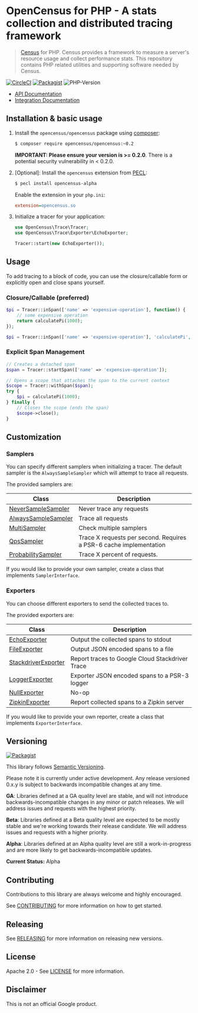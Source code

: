 # OpenCensus for PHP - A stats collection and distributed tracing framework

> [Census][census-org] for PHP. Census provides a framework to measure a
server's resource usage and collect performance stats. This repository contains
PHP related utilities and supporting software needed by Census.

[![CircleCI](https://circleci.com/gh/census-instrumentation/opencensus-php.svg?style=svg)](https://circleci.com/gh/census-instrumentation/opencensus-php)
[![Packagist](https://img.shields.io/packagist/v/opencensus/opencensus.svg)](https://packagist.org/packages/opencensus/opencensus)
![PHP-Version](https://img.shields.io/packagist/php-v/opencensus/opencensus.svg)

* [API Documentation][api-docs]
* [Integration Documentation][integration-docs]

## Installation & basic usage

1. Install the `opencensus/opencensus` package using [composer][composer]:

    ```bash
    $ composer require opencensus/opencensus:~0.2
    ```

    **IMPORTANT: Please ensure your version is >= 0.2.0**. There is a potential security
    vulnerability in < 0.2.0.

1. [Optional]: Install the `opencensus` extension from [PECL][pecl]:

    ```bash
    $ pecl install opencensus-alpha
    ```
   Enable the extension in your `php.ini`:

    ```ini
    extension=opencensus.so
    ```

1. Initialize a tracer for your application:

    ```php
    use OpenCensus\Trace\Tracer;
    use OpenCensus\Trace\Exporter\EchoExporter;

    Tracer::start(new EchoExporter());
    ```

## Usage

To add tracing to a block of code, you can use the closure/callable form or
explicitly open and close spans yourself.

### Closure/Callable (preferred)

```php
$pi = Tracer::inSpan(['name' => 'expensive-operation'], function() {
    // some expensive operation
    return calculatePi(1000);
});

$pi = Tracer::inSpan(['name' => 'expensive-operation'], 'calculatePi', [1000]);
```

### Explicit Span Management

```php
// Creates a detached span
$span = Tracer::startSpan(['name' => 'expensive-operation']);

// Opens a scope that attaches the span to the current context
$scope = Tracer::withSpan($span);
try {
    $pi = calculatePi(1000);
} finally {
    // Closes the scope (ends the span)
    $scope->close();
}
```

## Customization

### Samplers

You can specify different samplers when initializing a tracer. The default
sampler is the `AlwaysSampleSampler` which will attempt to trace all requests.

The provided samplers are:

| Class | Description |
| ----- | ----------- |
| [NeverSampleSampler][never-sampler] | Never trace any requests |
| [AlwaysSampleSampler][always-sampler] | Trace all requests |
| [MultiSampler][multi-sampler] | Check multiple samplers |
| [QpsSampler][qps-sampler] | Trace X requests per second. Requires a PSR-6 cache implementation |
| [ProbabilitySampler][probability-sampler] | Trace X percent of requests. |

If you would like to provide your own sampler, create a class that implements
`SamplerInterface`.

### Exporters

You can choose different exporters to send the collected traces to.

The provided exporters are:

| Class | Description |
| ----- | ----------- |
| [EchoExporter][echo-exporter] | Output the collected spans to stdout |
| [FileExporter][file-exporter] | Output JSON encoded spans to a file |
| [StackdriverExporter][stackdriver-exporter] | Report traces to Google Cloud Stackdriver Trace |
| [LoggerExporter][logger-exporter] | Exporter JSON encoded spans to a PSR-3 logger |
| [NullExporter][null-exporter] | No-op |
| [ZipkinExporter][zipkin-exporter] | Report collected spans to a Zipkin server |

If you would like to provide your own reporter, create a class that implements
`ExporterInterface`.

## Versioning

[![Packagist](https://img.shields.io/packagist/v/opencensus/opencensus.svg)](https://packagist.org/packages/opencensus/opencensus)

This library follows [Semantic Versioning][semver].

Please note it is currently under active development. Any release versioned
0.x.y is subject to backwards incompatible changes at any time.

**GA**: Libraries defined at a GA quality level are stable, and will not
introduce backwards-incompatible changes in any minor or patch releases. We will
address issues and requests with the highest priority.

**Beta**: Libraries defined at a Beta quality level are expected to be mostly
stable and we're working towards their release candidate. We will address issues
and requests with a higher priority.

**Alpha**: Libraries defined at an Alpha quality level are still a
work-in-progress and are more likely to get backwards-incompatible updates.

**Current Status:** Alpha


## Contributing

Contributions to this library are always welcome and highly encouraged.

See [CONTRIBUTING](CONTRIBUTING.md) for more information on how to get started.

## Releasing

See [RELEASING](RELEASING.md) for more information on releasing new versions.

## License

Apache 2.0 - See [LICENSE](LICENSE) for more information.

## Disclaimer

This is not an official Google product.

[census-org]: https://github.com/census-instrumentation
[api-docs]: https://census-instrumentation.github.io/opencensus-php/api
[integration-docs]: https://census-instrumentation.github.io/opencensus-php
[composer]: https://getcomposer.org/
[pecl]: https://pecl.php.net/
[never-sampler]: https://census-instrumentation.github.io/opencensus-php/api/OpenCensus/Trace/Sampler/NeverSampleSampler.html
[always-sampler]: https://census-instrumentation.github.io/opencensus-php/api/OpenCensus/Trace/Sampler/NeverSampleSampler.html
[multi-sampler]: https://census-instrumentation.github.io/opencensus-php/api/OpenCensus/Trace/Sampler/MultiSampler.html
[qps-sampler]: https://census-instrumentation.github.io/opencensus-php/api/OpenCensus/Trace/Sampler/NeverSampleSampler.html
[probability-sampler]: https://census-instrumentation.github.io/opencensus-php/api/OpenCensus/Trace/Sampler/NeverSampleSampler.html
[echo-exporter]: https://census-instrumentation.github.io/opencensus-php/api/OpenCensus/Trace/Exporter/EchoExporter.html
[file-exporter]: https://census-instrumentation.github.io/opencensus-php/api/OpenCensus/Trace/Exporter/FileExporter.html
[stackdriver-exporter]: https://census-instrumentation.github.io/opencensus-php/api/OpenCensus/Trace/Exporter/StackdriverExporter.html
[logger-exporter]: https://census-instrumentation.github.io/opencensus-php/api/OpenCensus/Trace/Exporter/LoggerExporter.html
[null-exporter]: https://census-instrumentation.github.io/opencensus-php/api/OpenCensus/Trace/Exporter/NullExporter.html
[zipkin-exporter]: https://census-instrumentation.github.io/opencensus-php/api/OpenCensus/Trace/Exporter/ZipkinExporter.html
[semver]: http://semver.org/
